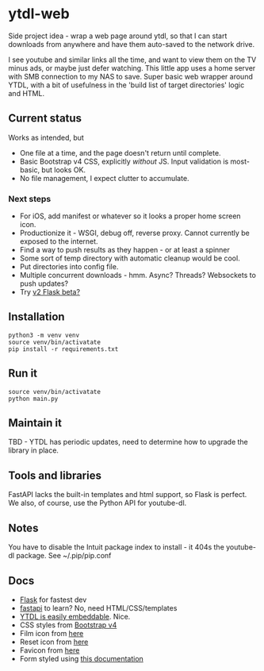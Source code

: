 # ytdl-web
Side project idea - wrap a web page around ytdl, so that I can start downloads from anywhere and have them
auto-saved to the network drive.

I see youtube and similar links all the time, and want to view them on the TV minus ads, or maybe just defer
watching. This little app uses a home server with SMB connection to my NAS to save. Super basic web wrapper 
around YTDL, with a bit of usefulness in the 'build list of target directories' logic and HTML.

## Current status

Works as intended, but
- One file at a time, and the page doesn't return until complete.
- Basic Bootstrap v4 CSS, explicitly _without_ JS. Input validation is most-basic, but looks OK.
- No file management, I expect clutter to accumulate.

### Next steps
- For iOS, add manifest or whatever so it looks a proper home screen icon.
- Productionize it - WSGI, debug off, reverse proxy. Cannot currently be exposed to the internet.
- Find a way to push results as they happen - or at least a spinner
- Some sort of temp directory with automatic cleanup would be cool.
- Put directories into config file.
- Multiple concurrent downloads - hmm. Async? Threads? Websockets to push updates?
- Try [v2 Flask beta?](https://www.reddit.com/r/Python/comments/msbt3p/flask_20_is_coming_please_help_us_test/)

## Installation

	python3 -m venv venv
	source venv/bin/activatate
	pip install -r requirements.txt
	
## Run it

	source venv/bin/activatate
	python main.py

## Maintain it

TBD - YTDL has periodic updates, need to determine how to upgrade the library in place.

## Tools and libraries

FastAPI lacks the built-in templates and html support, so Flask is perfect. We also, of course, use 
the Python API for youtube-dl.

## Notes

You have to disable the Intuit package index to install - it 404s the youtube-dl package. See ~/.pip/pip.conf

## Docs

- [Flask](https://flask.palletsprojects.com/en/1.1.x/) for fastest dev
- [fastapi](https://fastapi.tiangolo.com/) to learn? No, need HTML/CSS/templates
- [YTDL is easily embeddable](https://github.com/ytdl-org/youtube-dl#embedding-youtube-dl). Nice.
- CSS styles from [Bootstrap v4](https://getbootstrap.com/docs/5.0/forms/overview/)
- Film icon from [here](https://icons.getbootstrap.com/icons/film/)
- Reset icon from [here](https://icons.getbootstrap.com/icons/x-circle/)  
- Favicon from [here](https://www.favicon.cc/?action=icon&file_id=935559)
- Form styled using [this documentation](https://getbootstrap.com/docs/5.0/forms/overview/)

